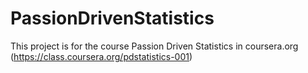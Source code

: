 PassionDrivenStatistics
=======================
This project is for the course Passion Driven Statistics in coursera.org (https://class.coursera.org/pdstatistics-001)
